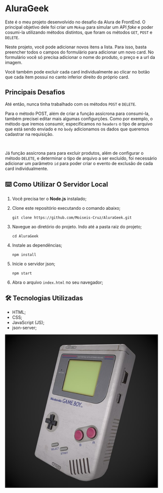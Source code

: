 # AluraGeek

Este é o meu projeto desenvolvido no desafio da Alura de FrontEnd.
O principal objetivo dele foi criar um ``Mokup`` para simular um API <i>fake</i> e poder cosumi-la utilizando métodos distintos, que foram os métodos ``GET``, ``POST`` e ``DELETE``.
<br>

Neste projeto, você pode adicionar novos itens a lista. Para isso, basta preencher todos o campos do formulário para adicionar um novo card. No formulário você só precisa adicionar o nome do produto, o preço e a url da imagem.
<br>

Você também pode excluir cada card individualmente ao clicar no botão que cada item possui no canto inferior direito do próprio card. 

## Principais Desafios

Até então, nunca tinha trabalhado com os métodos ``POST`` e ``DELETE``.

Para o método POST, além de criar a função assícrona para consumi-la, também precisei editar mais algumas configurções. Como por exemplo, o método que iremos consumir, especificamos no ``headers`` o tipo de arquivo que está sendo enviado e no ``body`` adicionamos os dados que queremos cadastrar na requisição.

<br>

Já função assícrona para para excluir produtos, além de configurar o método ``DELETE``, e determinar o tipo de arquivo a ser excluído, foi necessário adicionar um parâmetro ``id`` para poder criar o evento de exclusão de cada card individualmente.

## ⌨️ Como Utilizar O Servidor Local

1. Você precisa ter o **Node.js** instalado;

2. Clone este repositório executando o comando abaixo;

    ```
    git clone https://github.com/Moiseis-Cruz/AluraGeek.git
    ```

3. Navegue ao diretório do projeto. Indo até a pasta raiz do projeto;

    ```
    cd AluraGeek
    ```

4. Instale as dependências;

    ```
    npm install
    ```

5. Inicie o servidor json;

    ```
    npm start
    ```

6. Abra o arquivo ``index.html`` no seu navegador;



## 🛠️ Tecnologias Utilizadas

* HTML;
* CSS;
* JavaScript (JS);
* json-server;


<img src="./src/images/mini-game.png" alt="" />